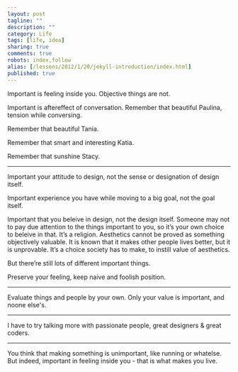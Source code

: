 ```yaml
---
layout: post
tagline: ""
description: ""
category: Life
tags: [life, idea]
sharing: true
comments: true
robots: index,follow
alias: [/lessons/2012/1/20/jekyll-introduction/index.html]
published: true
---
```


Important is feeling inside you. Objective things are not.

Important is aftereffect of conversation. Remember that beautiful Paulina, tension while conversing.

Remember that beautiful Tania.

Remember that smart and interesting Katia.

Remember that sunshine Stacy.

---

Important your attitude to design, not the sense or designation of design itself.

Important experience you have while moving to a big goal, not the goal itself.

Important that you beleive in design, not the design itself. Someone may not to pay due attention to the things important to you, so it’s your own choice to beleive in that. It’s a religion. Aesthetics cannot be proved as something objectively valuable. It is known that it makes other people lives better, but it is unprovable. It’s a choice society has to make, to instill value of aesthetics.

But there’re still lots of different important things.

Preserve your feeling, keep naive and foolish position.

---

Evaluate things and people by your own. Only your value is important, and noone else's.

---

I have to try talking more with passionate people, great designers & great coders.

---

You think that making something is unimportant, like running or whatelse. But indeed, important in feeling inside you - that is what makes you live.
